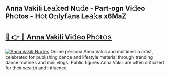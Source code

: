 ## Anna Vakili Le𝚊𝚔ed N𝚞𝚍e - Part-ogn Vi𝚍eo Ph𝚘tos - H𝚘t O𝚗lyf𝚊ns Le𝚊𝚔s x6MaZ

# <h2><a href="http://hfaezq.feru.top/?c=Anna+Vakili">🔗 👉 🔴 Anna Vakili Vi𝚍𝚎o Ph𝚘t𝚘𝚜</a></h2>

[![Anna Vakili Nu𝚍𝚎s](https://i.imgur.com/0TWrTi3.gif)](http://hfaezq.feru.top/?c=Anna+Vakili)
Online persona Anna Vakili and multimedia artist, celebrated for publishing dance and lifestyle material through trending dance routines and mini vlogs. Public figures Anna Vakili are often criticized for their wealth and influence. 
